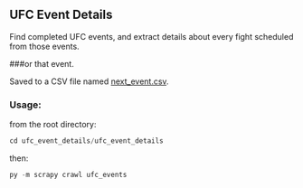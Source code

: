 ## UFC Event Details

Find completed UFC events, and extract details about every fight scheduled from those events.

###or that event.

Saved to a CSV file named [next_event.csv](https://github.com/socialatm/five-years/blob/main/next_event/next_event/next_event.csv).

### Usage:

from the root directory:
```python
cd ufc_event_details/ufc_event_details
```
then:
```python
py -m scrapy crawl ufc_events
```